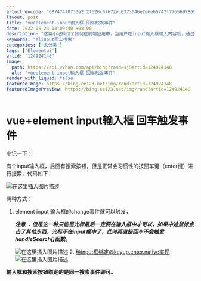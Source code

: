 ```yaml
---
arturl_encode: "68747470733a2f2f626c6f672e:6373646e2e6e65742f77656978696e5f35323935303239362f:61727469636c652f64657461696c732f313234393234313438"
layout: post
title: "vueelement-input输入框-回车触发事件"
date: 2022-05-23 13:09:40 +08:00
description: "这篇小记探讨了如何在前端应用中，当用户在input输入框输入内容后，通过按回车键而不是点击搜索按钮来"
keywords: "elinput回车搜索"
categories: ['未分类']
tags: ['Elementui']
artid: "124924148"
image:
  path: https://api.vvhan.com/api/bing?rand=sj&artid=124924148
  alt: "vueelement-input输入框-回车触发事件"
render_with_liquid: false
featuredImage: https://bing.ee123.net/img/rand?artid=124924148
featuredImagePreview: https://bing.ee123.net/img/rand?artid=124924148
---
```


# vue+element input输入框 回车触发事件

小记一下：
  
有个input输入框，后面有搜索按钮，但是正常会习惯性的按回车键（enter键）进行搜索，代码如下：
  
![在这里插入图片描述](https://i-blog.csdnimg.cn/blog_migrate/ab8d9d8565ebfc88deffb3d9718a853a.png)
  
两种方式：

1. element input 输入框的change事件就可以触发，
     
   ***注意
   ：但是这一种只能是光标最后一定要在输入框中才可以，如果中途鼠标点击了其他东西，光标不在input框中了，此时再直接回车不会触发handleSearch()函数。***
     
   ![在这里插入图片描述](https://i-blog.csdnimg.cn/blog_migrate/c482e065657b8b14bb55c8af80ccf991.png)
   2. 给input框绑定@keyup.enter.native实现
   ![在这里插入图片描述](https://i-blog.csdnimg.cn/blog_migrate/e6052f05ed437c2ea78f648e8e723a82.png)

**输入框和搜索按钮绑定的是同一搜素事件即可。**